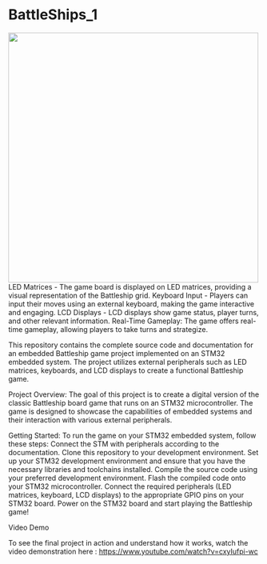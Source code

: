 # BattleShips_1

<img src="https://github.com/szczepankozdeba/BattleShips_1/assets/48669369/2d02a30d-5004-4f9d-8948-18741e961866" width="500">  
LED Matrices -  The game board is displayed on LED matrices, providing a visual representation of the Battleship grid.
Keyboard Input - Players can input their moves using an external keyboard, making the game interactive and engaging.
LCD Displays - LCD displays show game status, player turns, and other relevant information.
Real-Time Gameplay: The game offers real-time gameplay, allowing players to take turns and strategize.

This repository contains the complete source code and documentation for an embedded Battleship game project implemented on an STM32 embedded system. 
The project utilizes external peripherals such as LED matrices, keyboards, and LCD displays to create a functional Battleship game.

Project Overview:
The goal of this project is to create a digital version of the classic Battleship board game that runs on an STM32 microcontroller. 
The game is designed to showcase the capabilities of embedded systems and their interaction with various external peripherals.



Getting Started:
To run the game on your STM32 embedded system, follow these steps:
Connect the STM with peripherals according to the documentation.
Clone this repository to your development environment.
Set up your STM32 development environment and ensure that you have the necessary libraries and toolchains installed.
Compile the source code using your preferred development environment.
Flash the compiled code onto your STM32 microcontroller.
Connect the required peripherals (LED matrices, keyboard, LCD displays) to the appropriate GPIO pins on your STM32 board.
Power on the STM32 board and start playing the Battleship game!

Video Demo

To see the final project in action and understand how it works, watch the video demonstration here : https://www.youtube.com/watch?v=cxyIufpi-wc





